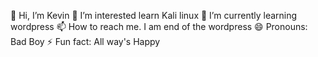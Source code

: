  👋 Hi, I’m Kevin
 👀 I’m interested learn Kali linux
 🌱 I’m currently learning wordpress
 📫 How to reach me. I am end of the wordpress
 😄 Pronouns: Bad Boy
 ⚡ Fun fact: All way's Happy

<!---
This is my current position in my filed
I injoing to learn new things and also i Like coding
--->
